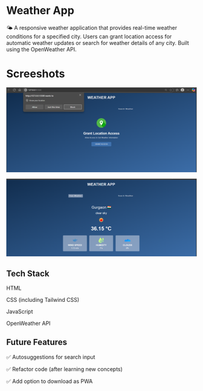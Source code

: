 # Weather App

🌤️ A responsive weather application that provides real-time weather conditions for a specified city. Users can grant location access for automatic weather updates or search for weather details of any city. Built using the OpenWeather API.

# Screeshots

![Weather Dashboard](./assets/dashboard1.png)

![Weather Update](./assets/dashboard3.png)

## Tech Stack

HTML

CSS (including Tailwind CSS)

JavaScript

OpenWeather API

## Future Features

✅ Autosuggestions for search input

✅ Refactor code (after learning new concepts)

✅ Add option to download as PWA
